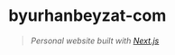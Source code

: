 # byurhanbeyzat-com 

> *Personal website built with [Next.js](https://nextjs.org/?ref=byurhanbeyzat.com)*
